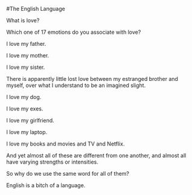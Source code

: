 #The English Language

What is love?

Which one of 17 emotions do you associate with love?

I love my father.

I love my mother.

I love my sister.

There is apparently little lost love between my estranged brother and myself, over what I understand to be an imagined slight.

I love my dog.

I love my exes.

I love my girlfriend.

I love my laptop.

I love my books and movies and TV and Netflix.

And yet almost all of these are different from one another, and almost all have varying strengths or intensities.

So why do we use the same word for all of them? 

English is a bitch of a language.
